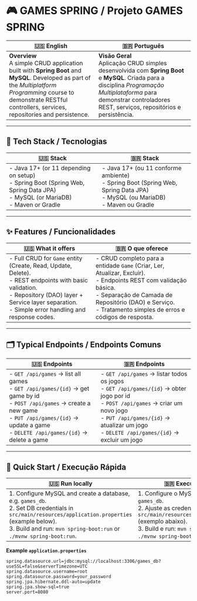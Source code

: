 # 🎮 GAMES SPRING / Projeto GAMES SPRING

| 🇺🇸 **English** | 🇧🇷 **Português** |
|---|---|
| **Overview**<br>A simple CRUD application built with **Spring Boot** and **MySQL**. Developed as part of the *Multiplatform Programming* course to demonstrate RESTful controllers, services, repositories and persistence. | **Visão Geral**<br>Aplicação CRUD simples desenvolvida com **Spring Boot** e **MySQL**. Criada para a disciplina *Programação Multiplataforma* para demonstrar controladores REST, serviços, repositórios e persistência. |

---

## 🔧 Tech Stack / Tecnologias

| 🇺🇸 **Stack** | 🇧🇷 **Stack** |
|---|---|
| - Java 17+ (or 11 depending on setup)<br>- Spring Boot (Spring Web, Spring Data JPA)<br>- MySQL (or MariaDB)<br>- Maven or Gradle | - Java 17+ (ou 11 conforme ambiente)<br>- Spring Boot (Spring Web, Spring Data JPA)<br>- MySQL (ou MariaDB)<br>- Maven ou Gradle |

---

## ✨ Features / Funcionalidades

| 🇺🇸 **What it offers** | 🇧🇷 **O que oferece** |
|---|---|
| - Full CRUD for `Game` entity (Create, Read, Update, Delete).<br>- REST endpoints with basic validation.<br>- Repository (DAO) layer + Service layer separation.<br>- Simple error handling and response codes. | - CRUD completo para a entidade `Game` (Criar, Ler, Atualizar, Excluir).<br>- Endpoints REST com validação básica.<br>- Separação de Camada de Repositório (DAO) e Serviço.<br>- Tratamento simples de erros e códigos de resposta. |

---

## 🗂️ Typical Endpoints / Endpoints Comuns

| 🇺🇸 **Endpoints** | 🇧🇷 **Endpoints** |
|---|---|
| - `GET /api/games` → list all games<br>- `GET /api/games/{id}` → get game by id<br>- `POST /api/games` → create a new game<br>- `PUT /api/games/{id}` → update a game<br>- `DELETE /api/games/{id}` → delete a game | - `GET /api/games` → listar todos os jogos<br>- `GET /api/games/{id}` → obter jogo por id<br>- `POST /api/games` → criar um novo jogo<br>- `PUT /api/games/{id}` → atualizar um jogo<br>- `DELETE /api/games/{id}` → excluir um jogo |

---

## 🚀 Quick Start / Execução Rápida

| 🇺🇸 **Run locally** | 🇧🇷 **Executar localmente** |
|---|---|
| 1. Configure MySQL and create a database, e.g. `games_db`.<br>2. Set DB credentials in `src/main/resources/application.properties` (example below).<br>3. Build and run: `mvn spring-boot:run` or `./mvnw spring-boot:run`. | 1. Configure o MySQL e crie um banco, ex.: `games_db`.<br>2. Ajuste as credenciais no `src/main/resources/application.properties` (exemplo abaixo).<br>3. Build e run: `mvn spring-boot:run` ou `./mvnw spring-boot:run`. |

**Example `application.properties`**
```properties
spring.datasource.url=jdbc:mysql://localhost:3306/games_db?useSSL=false&serverTimezone=UTC
spring.datasource.username=root
spring.datasource.password=your_password
spring.jpa.hibernate.ddl-auto=update
spring.jpa.show-sql=true
server.port=8080
